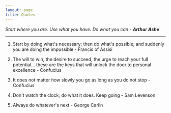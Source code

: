 ```yaml
---
layout: page
title: Quotes
---
```


<p class="message">
<i>Start where you are. Use what you have. Do what you can - <b>Arthur Ashe</b></i>
</p>

<hr>

1. Start by doing what's necessary; then do what's possible; and suddenly you are doing the impossible - Francis of Assisi

2. The will to win, the desire to succeed, the urge to reach your full potential... these are the keys that will unlock the door to personal excellence - Confucius 

3. It does not matter how slowly you go as long as you do not stop - Confucius

4. Don't watch the clock; do what it does. Keep going - Sam Levenson

5. Always do whatever's next - George Carlin
